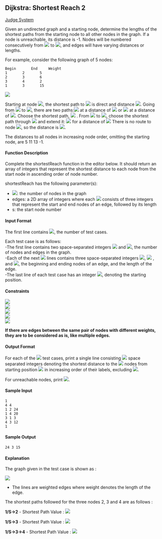 ## Dijkstra: Shortest Reach 2

[Judge System](https://www.hackerrank.com/challenges/dijkstrashortreach/problem)

Given an undirected graph and a starting node, determine the lengths of the shortest paths from the starting node to all other nodes in the graph. If a node is unreachable, its distance is -1. Nodes will be numbered consecutively from <img src="https://latex.codecogs.com/svg.latex?\Large&space;1"> to <img src="https://latex.codecogs.com/svg.latex?\Large&space;n">, and edges will have varying distances or lengths.

For example, consider the following graph of 5 nodes:
```
Begin	    End	    Weight
1	    2	    5
2	    3	    6
3	    4	    2
1	    3	    15
```

![](https://github.com/andy489/Data_Structures_and_Algorithms_CPP/blob/master/assets/Dijkstra%2001.png)

Starting at node <img src="https://latex.codecogs.com/svg.latex?\Large&space;1">, the shortest path to <img src="https://latex.codecogs.com/svg.latex?\Large&space;2"> is direct and distance <img src="https://latex.codecogs.com/svg.latex?\Large&space;5">. Going from <img src="https://latex.codecogs.com/svg.latex?\Large&space;1"> to <img src="https://latex.codecogs.com/svg.latex?\Large&space;3">, there are two paths:<img src="https://latex.codecogs.com/svg.latex?\Large&space;1\rightarrow{2}\rightarrow{3}"> at a distance of <img src="https://latex.codecogs.com/svg.latex?\Large&space;5+6=11"> or <img src="https://latex.codecogs.com/svg.latex?\Large&space;1\rightarrow{3}"> at a distance of <img src="https://latex.codecogs.com/svg.latex?\Large&space;15">. Choose the shortest path, <img src="https://latex.codecogs.com/svg.latex?\Large&space;11"> . From <img src="https://latex.codecogs.com/svg.latex?\Large&space;1"> to <img src="https://latex.codecogs.com/svg.latex?\Large&space;4">, choose the shortest path through <img src="https://latex.codecogs.com/svg.latex?\Large&space;3"> and extend it: <img src="https://latex.codecogs.com/svg.latex?\Large&space;1\rightarrow{2}\rightarrow{3}\rightarrow{4}"> for a distance of <img src="https://latex.codecogs.com/svg.latex?\Large&space;11+2=13"> There is no route to node <img src="https://latex.codecogs.com/svg.latex?\Large&space;5">, so the distance is <img src="https://latex.codecogs.com/svg.latex?\Large&space;-1">.

The distances to all nodes in increasing node order, omitting the starting node, are 5 11 13 -1.

#### Function Description

Complete the shortestReach function in the editor below. It should return an array of integers that represent the shortest distance to each node from the start node in ascending order of node number.

shortestReach has the following parameter(s):

- <img src="https://latex.codecogs.com/svg.latex?\Large&space;n">: the number of nodes in the graph
- edges: a 2D array of integers where each <img src="https://latex.codecogs.com/svg.latex?\Large&space;edges[i]"> consists of three integers that represent the start and end nodes of an edge, followed by its length
- s: the start node number

#### Input Format

The first line contains <img src="https://latex.codecogs.com/svg.latex?\Large&space;t">, the number of test cases.

Each test case is as follows:<br>
-The first line contains two space-separated integers <img src="https://latex.codecogs.com/svg.latex?\Large&space;n"> and <img src="https://latex.codecogs.com/svg.latex?\Large&space;m">, the number of nodes and edges in the graph.<br>
-Each of the next <img src="https://latex.codecogs.com/svg.latex?\Large&space;m"> lines contains three space-separated integers <img src="https://latex.codecogs.com/svg.latex?\Large&space;x">, <img src="https://latex.codecogs.com/svg.latex?\Large&space;y"> , and <img src="https://latex.codecogs.com/svg.latex?\Large&space;r">, the beginning and ending nodes of an edge, and the length of the edge.<br>
-The last line of each test case has an integer <img src="https://latex.codecogs.com/svg.latex?\Large&space;s">, denoting the starting position.

#### Constraints

<img src="https://latex.codecogs.com/svg.latex?\Large&space;1\le{t}\le{10}"><br>
<img src="https://latex.codecogs.com/svg.latex?\Large&space;2\le{n}\le{3000}"><br>
<img src="https://latex.codecogs.com/svg.latex?\Large&space;1\le{m}\le{\frac{N\times{N-1}}{2}}"><br>
<img src="https://latex.codecogs.com/svg.latex?\Large&space;1\le{x,y,s}\le{N}"><br>
<img src="https://latex.codecogs.com/svg.latex?\Large&space;1\le{r}\le{10^5}">

**If there are edges between the same pair of nodes with different weights, they are to be considered as is, like multiple edges.**

#### Output Format

For each of the <img src="https://latex.codecogs.com/svg.latex?\Large&space;t"> test cases, print a single line consisting <img src="https://latex.codecogs.com/svg.latex?\Large&space;n-1"> space separated integers denoting the shortest distance to the  <img src="https://latex.codecogs.com/svg.latex?\Large&space;n-1"> nodes from starting position <img src="https://latex.codecogs.com/svg.latex?\Large&space;s"> in increasing order of their labels, excluding <img src="https://latex.codecogs.com/svg.latex?\Large&space;s">.

For unreachable nodes, print <img src="https://latex.codecogs.com/svg.latex?\Large&space;-1">.

#### Sample Input
```
1
4 4
1 2 24
1 4 20
3 1 3
4 3 12
1
```
#### Sample Output
```
24 3 15
```
#### Explanation

The graph given in the test case is shown as :

![](https://github.com/andy489/Data_Structures_and_Algorithms_CPP/blob/master/assets/Dijkstra%2002.png)

* The lines are weighted edges where weight denotes the length of the edge.

The shortest paths followed for the three nodes 2, 3 and 4 are as follows :

**1/S->2** - Shortest Path Value : <img src="https://latex.codecogs.com/svg.latex?\Large&space;24">

**1/S->3** - Shortest Path Value : <img src="https://latex.codecogs.com/svg.latex?\Large&space;3">

**1/S->3->4** - Shortest Path Value : <img src="https://latex.codecogs.com/svg.latex?\Large&space;15">
